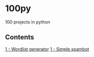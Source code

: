 # 100py
100 projects in python 
## Contents
[1 - Wordlist generator](https://github.com/lunaq88/100py/tree/main/1)
[1 - Simple spambot](https://github.com/lunaq88/100py/tree/main/2)
